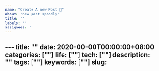```yaml
---
name: "Create A new Post 📝"
about: 'new post speedly'
title: ''
labels: ''
assignees: ''
---
```


\---
title: ""
date: 2020-00-00T00:00:00+08:00
categories: [""]
life: [""]
tech: [""]
description: ""
tags: [""]
keywords: [""]
slug: 
---